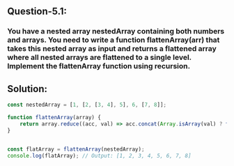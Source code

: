 ## Question-5.1: 
### You have a nested array nestedArray containing both numbers and arrays. You need to write a function flattenArray(arr) that takes this nested array as input and returns a flattened array where all nested arrays are flattened to a single level. Implement the flattenArray function using recursion.

## Solution:

```js
const nestedArray = [1, [2, [3, 4], 5], 6, [7, 8]];

function flattenArray(array) {
    return array.reduce((acc, val) => acc.concat(Array.isArray(val) ? flattenArray(val) : val), []);
}


const flatArray = flattenArray(nestedArray);
console.log(flatArray); // Output: [1, 2, 3, 4, 5, 6, 7, 8]
```
